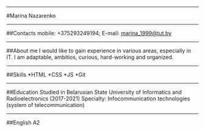 
__________________

#Marina Nazarenko

___________________

##Contacts
mobile: +375293249194; 
E-mail: marina_1999@tut.by
__________________

##About me
I would like to gain experience in various areas, especially in IT. I am adaptable, ambitios, curious, hard-working and organized.
______________________

##Skills
*HTML
*CSS
*JS
*Git
_____________
##Education 
Studied in Belarusian State University of Informatics and Radioelectronics (2017-2021)
Specialty: Infocommunication technologies (system of telecommunication)
______________
##English
A2